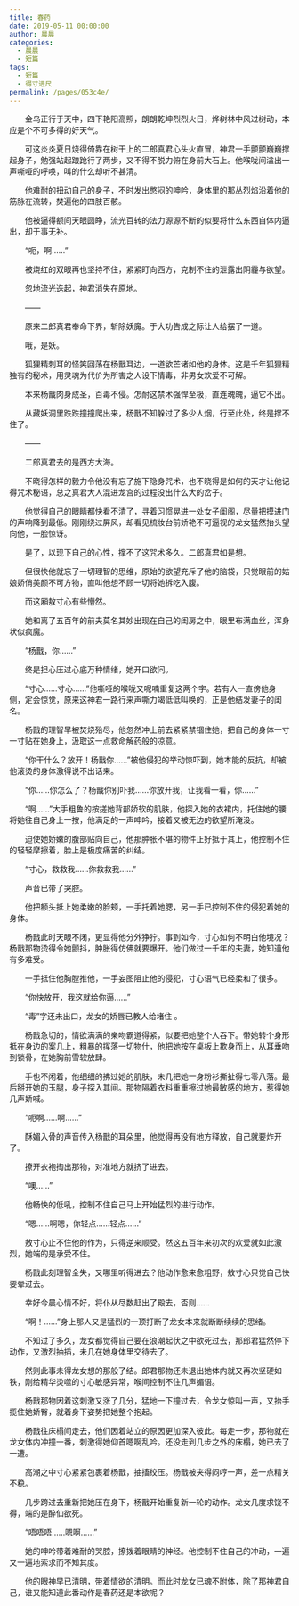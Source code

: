 ```yaml
---
title: 春药
date: 2019-05-11 00:00:00
author: 晨晨
categories: 
  - 晨晨
  - 短篇
tags: 
  - 短篇
  - 得寸进尺
permalink: /pages/053c4e/
---
```


　　金乌正行于天中，四下艳阳高照，朗朗乾坤烈烈火日，烨树林中风过树动，本应是个不可多得的好天气。

　　可这炎炎夏日烧得倚靠在树干上的二郎真君心头火直冒，神君一手颤颤巍巍撑起身子，勉强站起踉跄行了两步，又不得不脱力俯在身前大石上。他喉咙间溢出一声嘶哑的呼唤，叫的什么却听不甚清。

　　他难耐的扭动自己的身子，不时发出憋闷的呻吟，身体里的那丛烈焰沿着他的筋脉在流转，焚遍他的四肢百骸。

　　他被逼得额间天眼圆睁，流光百转的法力源源不断的似要将什么东西自体内逼出，却于事无补。

<!-- more -->

　　“呃，啊……”

　　被烧红的双眼再也坚持不住，紧紧盯向西方，克制不住的泄露出阴霾与欲望。

　　忽地流光迭起，神君消失在原地。

　　——

　　原来二郎真君奉命下界，斩除妖魔。于大功告成之际让人给摆了一道。

　　哦，是妖。

　　狐狸精刺耳的怪笑回荡在杨戬耳边，一道欲芒诸如他的身体。这是千年狐狸精独有的秘术，用灵魂为代价为所害之人设下情毒，非男女欢爱不可解。

　　本来杨戬肉身成圣，百毒不侵。怎耐这禁术强悍至极，直连魂魄，逼它不出。

　　从藏妖洞里跌跌撞撞爬出来，杨戬不知躲过了多少人烟，行至此处，终是撑不住了。

　　——

　　二郎真君去的是西方大海。


　　不晓得怎样的毅力令他没有忘了施下隐身咒术，也不晓得是如何的天才让他记得咒术秘语，总之真君大人混进龙宫的过程没出什么大的岔子。

　　他觉得自己的眼睛都快看不清了，寻着习惯晃进一处女子闺阁，尽量把摸进门的声响降到最低。刚刚绕过屏风，却看见梳妆台前娇艳不可逼视的龙女猛然抬头望向他，一脸惊讶。

　　是了，以现下自己的心性，撑不了这咒术多久。二郎真君如是想。

　　但很快他就忘了一切理智的思维，原始的欲望充斥了他的脑袋，只觉眼前的姑娘娇俏美颜不可方物，直叫他想不顾一切将她拆吃入腹。

　　而这厢敖寸心有些懵然。

　　她和离了五百年的前夫莫名其妙出现在自己的闺房之中，眼里布满血丝，浑身状似疯魔。

　　“杨戬，你……”

　　终是担心压过心底万种情绪，她开口欲问。

　　“寸心……寸心……”他嘶哑的喉咙又呢喃重复这两个字。若有人一直傍他身侧，定会惊觉，原来这神君一路行来声嘶力竭低低叫唤的，正是他结发妻子的闺名。

　　杨戬的理智早被焚烧殆尽，他忽然冲上前去紧紧禁锢住她，把自己的身体一寸一寸贴在她身上，汲取这一点救命解药般的凉意。

　　“你干什么？放开！杨戬你……”被他侵犯的举动惊吓到，她本能的反抗，却被他滚烫的身体激得说不出话来。

　　“你……你怎么了？杨戬你别吓我……你放开我，让我看一看，你……”

　　“啊……”大手粗鲁的按搓她背部娇软的肌肤，他探入她的衣裙内，托住她的腰将她往自己身上一按，他满足的一声呻吟，接着又被无边的欲望所淹没。

　　迫使她娇嫩的腹部贴向自己，他那肿胀不堪的物件正好抵于其上，他控制不住的轻轻摩擦着，脸上是极度痛苦的纠结。

　　“寸心，救救我……你救救我……”

　　声音已带了哭腔。

　　他把额头抵上她柔嫩的脸颊，一手托着她腮，另一手已控制不住的侵犯着她的身体。

　　杨戬此时天眼不闭，更显得他分外狰狞。事到如今，寸心如何不明白他境况？杨戬那物烫得令她颤抖，肿胀得仿佛就要爆开。他们做过一千年的夫妻，她知道他有多难受。

　　一手抵住他胸膛推他，一手妄图阻止他的侵犯，寸心语气已经柔和了很多。

　　“你快放开，我这就给你逼……”

　　“毒”字还未出口，龙女的娇唇已教人给堵住 。

　　杨戬急切的，情欲满满的亲吻霸道得紧，似要把她整个人吞下。带她转个身形抵在身边的案几上，粗暴的挥落一切物什，他把她按在桌板上欺身而上，从耳垂吻到锁骨，在她胸前雪软放肆。

　　手也不闲着，他细细的拂过她的肌肤，未几把她一身粉衫撕扯得七零八落。最后掰开她的玉腿，身子探入其间。那物隔着衣料重重擦过她最敏感的地方，惹得她几声娇喊。

　　“呃啊……啊……”

　　酥媚入骨的声音传入杨戬的耳朵里，他觉得再没有地方释放，自己就要炸开了。

　　撩开衣袍掏出那物，对准地方就挤了进去。

　　“噢……”

　　他畅快的低吼，控制不住自己马上开始猛烈的进行动作。

　　“嗯……啊嗯，你轻点……轻点……”

　　敖寸心止不住他的作为，只得逆来顺受。然这五百年来初次的欢爱就如此激烈，她端的是承受不住。

　　杨戬此刻理智全失，又哪里听得进去？他动作愈来愈粗野，敖寸心只觉自己快要晕过去。

　　幸好今晨心情不好，将仆从尽数赶出了殿去，否则……

　　“啊！……”身上那人又是猛烈的一顶打断了龙女本来就断断续续的思绪。

　　不知过了多久，龙女都觉得自己要在浪潮起伏之中欲死过去，那郎君猛然停下动作，又激烈抽插，未几在她身体里交待去了。

　　然则此事未得龙女想的那般了结。郎君那物还未退出她体内就又再次坚硬如铁，刚给精华烫噬的寸心敏感异常，喉间控制不住几声媚语。

　　杨戬那物因着这刺激又涨了几分，猛地一下撞过去，令龙女惊叫一声，又抬手揽住她娇臀，就着身下姿势把她整个抱起。

　　杨戬往床榻间走去，他们因着站立的原因更加深入彼此。每走一步，那物就在龙女体内冲撞一番，刺激得她仰首嗯啊乱吟。还没走到几步之外的床榻，她已去了一遭。

　　高潮之中寸心紧紧包裹着杨戬，抽搐绞压。杨戬被夹得闷哼一声，差一点精关不稳。

　　几步跨过去重新把她压在身下，杨戬开始重复新一轮的动作。龙女几度求饶不得，端的是醉仙欲死。

　　“唔唔唔……嗯啊……”

　　她的呻吟带着难耐的哭腔，撩拨着眼睛的神经。他控制不住自己的冲动，一遍又一遍地索求而不知其度。

　　他的眼神早已清明，带着情欲的清明。而此时龙女已魂不附体，除了那神君自己，谁又能知道此番动作是春药还是本欲呢？
